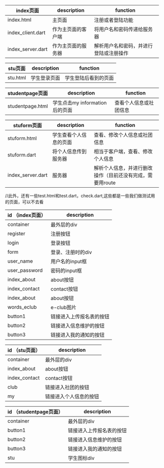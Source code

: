 |   index页面             |   description             | function                                      |
|-------------------------|-------------------------- |-----------------------------------------------|
|index.html               |主页面                     |注册或者登陆功能                               |
|index_client.dart        |作为主页面的客户端         |将用户名和密码传递给服务器                     |
|index_server.dart        |作为主页面的服务器         |解析用户名和密码，并进行登陆或注册操作         |


|   stu页面               |   description             | function                                      |
|-------------------------|-------------------------- |-----------------------------------------------|
|stu.html                 |学生登录页面               |学生登陆后看到的页面                           |


|   studentpage页面             |   description                | function                                       |
|-------------------------------|------------------------------ |-----------------------------------------------|
|studentpage.html               |学生点击my information后的页面 |查看个人信息或社团信息                         |

|   stuform页面                 |   description                 | function                                                |
|-------------------------------|------------------------------ |---------------------------------------------------------|
|stuform.html                   |学生查看个人信息的页面         |查看、修改个人信息或社团信息                             |
|stuform.dart                   |将个人信息传到服务器           |相当于客户端，查看、修改个人信息                         |
|index_server.dart              |服务器                         |解析个人信息，并进行删改操作（目前还没有完成，需要用route|

//此外，还有一些test.html和test.dart，check.dart,这些都是一些我们做测试用的页面，可以不去看


|   id （index页面）|   description             |
|-------------------|-------------------------- |
| container         | 最外层的div               |
| register          | 注册按钮                  |
| login             | 登录按钮                  |
| form              | 登录、注册时的div         |
| user_name         | 用户名的input框           |
| user_password     | 密码的input框             |
| index_about       | about按钮                 |
| index_contact     | contact按钮               |
| index_about       | about按钮                 |
| words_eclub       | e-club图片                |
| button1           | 链接进入上传报名表的按钮  |
| button2           | 链接进入信息维护的按钮    |
| button3           | 链接进入我的通知的按钮    |

|   id （stu页面）  |   description              |
|-------------------|--------------------------  |
|container          |最外层的div                 |
|index_about        |about按钮                   |
|index_contact      |contact按钮                 |
| club              | 链接进入社团的按钮         |
| my                | 链接进入个人信息的按钮     |

|   id （studentpage页面）  |   description              |
|---------------------------|--------------------------  |
|container                  |最外层的div                 |
| button1                   | 链接进入上传报名表的按钮   |
| button2                   | 链接进入信息维护的按钮     |
| button3                   | 链接进入我的通知的按钮     |
|stu                        |学生图标div                 |










